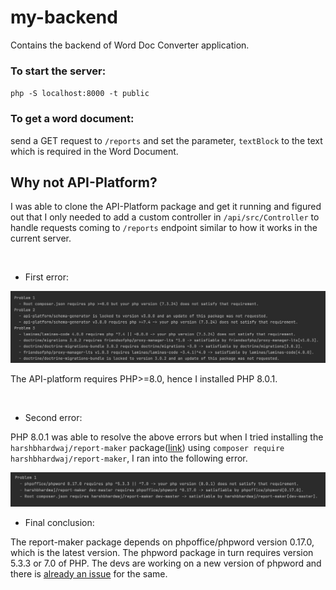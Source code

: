 # my-backend

Contains the backend of Word Doc Converter application.

### To start the server:

`php -S localhost:8000 -t public`



### To get a word document:

send a GET request to `/reports` and set the parameter, `textBlock` to the text which is required in the Word Document.


## Why not API-Platform?

I was able to clone the API-Platform package and get it running and figured out that I only needed to add a custom controller in `/api/src/Controller` to handle requests coming to `/reports` endpoint similar to how it works in the current server.

<br>

- First error:

<img src="out1.jpg" >

The API-platform requires PHP>=8.0, hence I installed PHP 8.0.1.

<br>

- Second error:

PHP 8.0.1 was able to resolve the above errors but when I tried installing the `harshbhardwaj/report-maker` package([link](https://packagist.org/packages/harshbhardwaj/report-maker)) using `composer require harshbhardwaj/report-maker`, I ran into the following error.

<img src="out2.jpg">

<br>

- Final conclusion:

The report-maker package depends on phpoffice/phpword version 0.17.0, which is the latest version. The phpword package in turn requires version 5.3.3 or 7.0 of PHP. The devs are working on a new version of phpword and there is [already an issue](https://github.com/PHPOffice/PHPWord/issues/1979) for the same.
